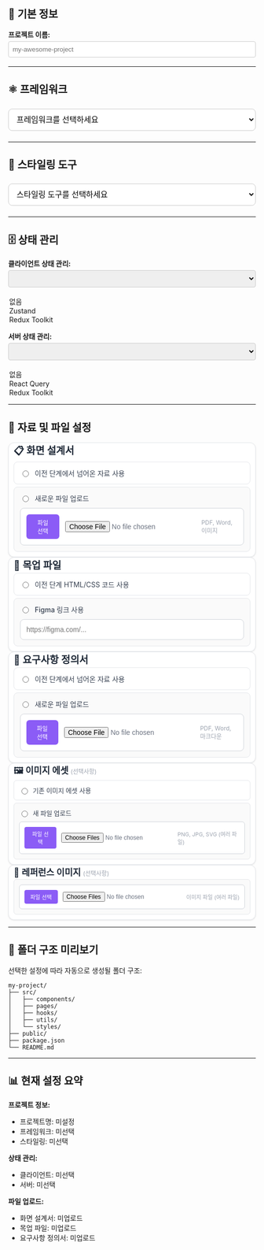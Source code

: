 ## 📝 기본 정보

**프로젝트 이름:**
<input type="text" id="projectName" name="projectName" placeholder="my-awesome-project" style="width: 100%; padding: 8px; border: 1px solid #ccc; border-radius: 4px; margin: 4px 0;" />

---

## ⚛️ 프레임워크

<select id="framework" name="framework" style="width: 100%; padding: 12px; border: 1px solid #ccc; border-radius: 8px; margin: 8px 0; font-size: 16px; background: white;">
  <option value="">프레임워크를 선택하세요</option>
  <option value="React">React</option>
  <option value="Vue">Vue</option>
</select>

---

## 🎨 스타일링 도구

<select id="styling" name="styling" style="width: 100%; padding: 12px; border: 1px solid #ccc; border-radius: 8px; margin: 8px 0; font-size: 16px; background: white;">
  <option value="">스타일링 도구를 선택하세요</option>
  <option value="Tailwind CSS">Tailwind CSS</option>
  <option value="Styled Components">Styled Components</option>
  <option value="CSS Modules">CSS Modules</option>
  <option value="SCSS">SCSS</option>
</select>

---

## 🗄️ 상태 관리

**클라이언트 상태 관리:**
<select id="clientState" name="clientState" style="width: 100%; padding: 8px; border: 1px solid #ccc; border-radius: 4px; margin: 4px 0;">
  <option value="None">없음</option>
  <option value="Zustand">Zustand</option>
  <option value="Redux Toolkit">Redux Toolkit</option>
</select>

**서버 상태 관리:**
<select id="serverState" name="serverState" style="width: 100%; padding: 8px; border: 1px solid #ccc; border-radius: 4px; margin: 4px 0;">
  <option value="None">없음</option>
  <option value="React Query">React Query</option>
  <option value="Redux Toolkit">Redux Toolkit</option>
</select>

---

## 📎 자료 및 파일 설정

<div>
  <!-- 화면 설계서 -->
  <div style="background: white; border: 1px solid #e5e7eb; border-radius: 12px; padding: 0 10px; box-shadow: 0 1px 3px rgba(0, 0, 0, 0.1); display: flex; flex-direction: column;">
    <h3 style="font-size: 20px; font-weight: 600; color: #1f2937; margin: 0 0 2px 0;">
      📋 화면 설계서
    </h3>
    <div style="display: flex; flex-direction: column; gap: 5px; margin-bottom: 10px;">
      <label style="display: flex; align-items: center; padding: 12px; border: 1px solid #e5e7eb; border-radius: 8px; cursor: pointer; transition: all 0.2s;" onmouseover="this.style.background='#f3f4f6'" onmouseout="this.style.background='white'">
        <input type="radio" name="designDocSource" value="previous" style="margin-right: 12px; accent-color: #8b5cf6;" />
        <span style="font-size: 14px; color: #374151;">이전 단계에서 넘어온 자료 사용</span>
      </label>
      <div style="display: flex; flex-direction: column; gap: 10px;  border: 1px solid #e5e7eb; border-radius: 8px; padding: 12px; background: #fafafa;">
        <label style="display: flex; align-items: center;">
          <input type="radio" name="designDocSource" value="upload" style="margin-right: 12px; accent-color: #8b5cf6;" />
          <span style="font-size: 14px; color: #374151; font-weight: 500;">새로운 파일 업로드</span>
        </label>
        <div style="display: flex; align-items: center; gap: 12px; padding: 12px; border: 1px solid #d1d5db; border-radius: 8px; background: white;">
          <button type="button" style="background: #8b5cf6; color: white; border: none; padding: 8px 16px; border-radius: 6px; font-size: 12px; font-weight: 500; cursor: pointer;">파일 선택</button>
          <input type="file" id="designDoc" name="designDoc" accept=".pdf,.doc,.docx,.png,.jpg,.jpeg" style="flex: 1; border: none; font-size: 14px; color: #6b7280;" />
          <span style="font-size: 12px; color: #9ca3af;">PDF, Word, 이미지</span>
        </div>
      </div>
    </div>
  </div>

  <!-- 목업 파일 -->
  <div style="background: white; border: 1px solid #e5e7eb; border-radius: 12px; padding: 0 10px; box-shadow: 0 1px 3px rgba(0, 0, 0, 0.1); display: flex; flex-direction: column;">
    <h3 style="font-size: 20px; font-weight: 600; color: #1f2937; margin: 0 0 2px 0;">
      🎨 목업 파일
    </h3>
    <div style="display: flex; flex-direction: column; gap: 5px; margin-bottom: 10px;">
      <label style="display: flex; align-items: center; padding: 12px; border: 1px solid #e5e7eb; border-radius: 8px; cursor: pointer; transition: all 0.2s;" onmouseover="this.style.background='#f3f4f6'" onmouseout="this.style.background='white'">
        <input type="radio" name="mockupSource" value="previous" style="margin-right: 12px; accent-color: #8b5cf6;" />
        <span style="font-size: 14px; color: #374151;">이전 단계 HTML/CSS 코드 사용</span>
      </label>
      <div style="display: flex; flex-direction: column; gap: 10px; border: 1px solid #e5e7eb; border-radius: 8px; padding: 12px; background: #fafafa;">
        <label style="display: flex; align-items: center;">
          <input type="radio" name="mockupSource" value="figma" style="margin-right: 12px; accent-color: #8b5cf6;" />
          <span style="font-size: 14px; color: #374151; font-weight: 500;">Figma 링크 사용</span>
        </label>
        <input type="url" id="figmaLink" name="figmaLink" placeholder="https://figma.com/..." style="width: 100%; padding: 12px; border: 1px solid #d1d5db; border-radius: 8px; font-size: 14px; background: white;" />
        </div>
      </div>
    </div>
  </div>

  <!-- 요구사항 정의서 -->
  <div style="background: white; border: 1px solid #e5e7eb; border-radius: 12px; padding: 0 10px; box-shadow: 0 1px 3px rgba(0, 0, 0, 0.1); display: flex; flex-direction: column;">
    <h3 style="font-size: 20px; font-weight: 600; color: #1f2937; margin: 0 0 2px 0;">
      📄 요구사항 정의서
    </h3>
    <div style="display: flex; flex-direction: column; gap: 5px; margin-bottom: 10px;">
      <label style="display: flex; align-items: center; padding: 12px; border: 1px solid #e5e7eb; border-radius: 8px; cursor: pointer; transition: all 0.2s;" onmouseover="this.style.background='#f3f4f6'" onmouseout="this.style.background='white'">
        <input type="radio" name="requirementsSource" value="previous" style="margin-right: 12px; accent-color: #8b5cf6;" />
        <span style="font-size: 14px; color: #374151;">이전 단계에서 넘어온 자료 사용</span>
      </label>
      <div style="display: flex; flex-direction: column; gap: 10px; border: 1px solid #e5e7eb; border-radius: 8px; padding: 12px; background: #fafafa;">
        <label style="display: flex; align-items: center;">
          <input type="radio" name="requirementsSource" value="upload" style="margin-right: 12px; accent-color: #8b5cf6;" />
          <span style="font-size: 14px; color: #374151; font-weight: 500;">새로운 파일 업로드</span>
        </label>
        <div style="display: flex; align-items: center; gap: 12px; padding: 12px; border: 1px solid #d1d5db; border-radius: 8px; background: white;">
          <button type="button" style="background: #8b5cf6; color: white; border: none; padding: 8px 16px; border-radius: 6px; font-size: 12px; font-weight: 500; cursor: pointer;">파일 선택</button>
          <input type="file" id="requirements" name="requirements" accept=".pdf,.doc,.docx,.md,.txt" style="flex: 1; border: none; font-size: 14px; color: #6b7280;" />
          <span style="font-size: 12px; color: #9ca3af;">PDF, Word, 마크다운</span>
        </div>
      </div>
    </div>
  </div>

  <!-- 이미지 에셋 -->
  <div style="background: white; border: 1px solid #e5e7eb; border-radius: 12px; padding: 0 10px; box-shadow: 0 1px 3px rgba(0, 0, 0, 0.1); display: flex; flex-direction: column;">
    <h4 style="font-size: 18px; font-weight: 600; color: #1f2937; margin: 0 0 2px 0;">
      🖼️ 이미지 에셋 <span style="font-size: 12px; color: #9ca3af; font-weight: normal;">(선택사항)</span>
    </h4>
    <div style="display: flex; flex-direction: column; gap: 5px; margin-bottom: 10px;">
      <label style="display: flex; align-items: center; padding: 10px; border: 1px solid #e5e7eb; border-radius: 6px; cursor: pointer; transition: all 0.2s;" onmouseover="this.style.background='#f3f4f6'" onmouseout="this.style.background='white'">
        <input type="radio" name="imageAssetsSource" value="previous" style="margin-right: 10px; accent-color: #8b5cf6;" />
        <span style="font-size: 13px; color: #374151;">기존 이미지 에셋 사용</span>
      </label>
      <div style="display: flex; flex-direction: column; gap: 8px; border: 1px solid #e5e7eb; border-radius: 6px; padding: 10px; background: #fafafa;">
        <label style="display: flex; align-items: center;">
          <input type="radio" name="imageAssetsSource" value="upload" style="margin-right: 10px; accent-color: #8b5cf6;" />
          <span style="font-size: 13px; color: #374151; font-weight: 500;">새 파일 업로드</span>
        </label>
        <div style="display: flex; align-items: center; gap: 10px; padding: 10px; border: 1px solid #d1d5db; border-radius: 6px; background: white;">
          <button type="button" style="background: #8b5cf6; color: white; border: none; padding: 6px 12px; border-radius: 4px; font-size: 11px; font-weight: 500; cursor: pointer;">파일 선택</button>
          <input type="file" id="imageAssets" name="imageAssets" accept=".png,.jpg,.jpeg,.svg,.gif" multiple style="flex: 1; border: none; font-size: 12px; color: #6b7280; background: none;" />
          <span style="font-size: 11px; color: #9ca3af;">PNG, JPG, SVG (여러 파일)</span>
        </div>
      </div>
    </div>
  </div>

  <!-- 레퍼런스 이미지 -->
  <div style="background: white; border: 1px solid #e5e7eb; border-radius: 12px; padding: 0 10px; box-shadow: 0 1px 3px rgba(0, 0, 0, 0.1); display: flex; flex-direction: column;">
    <h4 style="font-size: 18px; font-weight: 600; color: #1f2937; margin: 0 0 2px 0;">
      🌟 레퍼런스 이미지 <span style="font-size: 12px; color: #9ca3af; font-weight: normal;">(선택사항)</span>
    </h4>
    <div style="display: flex; flex-direction: column; gap: 5px; margin-bottom: 10px;">
      <div style="display: flex; flex-direction: column; gap: 8px; border: 1px solid #e5e7eb; border-radius: 6px; padding: 10px; background: #fafafa;">
        <div style="display: flex; align-items: center; gap: 10px; padding: 10px; border: 1px solid #d1d5db; border-radius: 6px; background: white;">
          <button type="button" style="background: #8b5cf6; color: white; border: none; padding: 6px 12px; border-radius: 4px; font-size: 11px; font-weight: 500; cursor: pointer;">파일 선택</button>
          <input type="file" id="references" name="references" accept=".png,.jpg,.jpeg,.gif,.webp" multiple style="flex: 1; border: none; font-size: 12px; color: #6b7280; background: none;" />
          <span style="font-size: 11px; color: #9ca3af;">이미지 파일 (여러 파일)</span>
        </div>
      </div>
    </div>
  </div>

</div>

---

## 📁 폴더 구조 미리보기

선택한 설정에 따라 자동으로 생성될 폴더 구조:

```
my-project/
├── src/
│   ├── components/
│   ├── pages/
│   ├── hooks/
│   ├── utils/
│   └── styles/
├── public/
├── package.json
└── README.md
```

---

## 📊 현재 설정 요약

**프로젝트 정보:**
- 프로젝트명: 미설정
- 프레임워크: 미선택
- 스타일링: 미선택

**상태 관리:**
- 클라이언트: 미선택
- 서버: 미선택

**파일 업로드:**
- 화면 설계서: 미업로드
- 목업 파일: 미업로드
- 요구사항 정의서: 미업로드